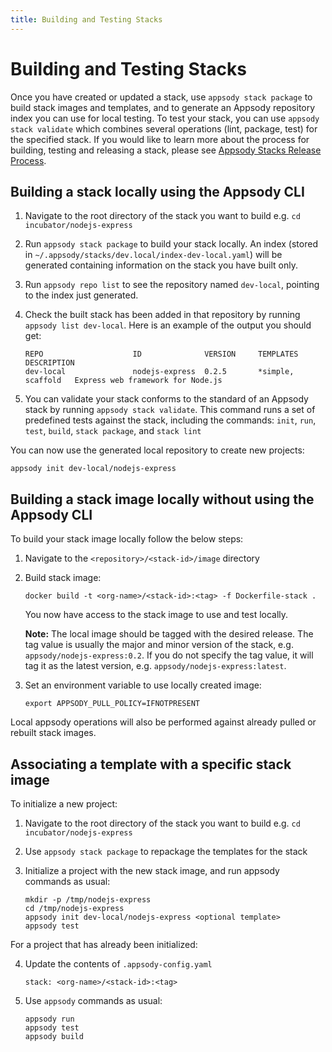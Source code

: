 ```yaml
---
title: Building and Testing Stacks
---
```


# Building and Testing Stacks

Once you have created or updated a stack, use ```appsody stack package``` to build stack images and templates, and to generate an Appsody repository index you can use for local testing. To test your stack, you can use ```appsody stack validate``` which combines several operations (lint, package, test) for the specified stack. If you would like to learn more about the process for building, testing and releasing a stack, please see [Appsody Stacks Release Process](https://github.com/appsody/stacks/blob/master/RELEASE.md#appsody-stacks-release-process---technical-overview).

## Building a stack locally using the Appsody CLI

1. Navigate to the root directory of the stack you want to build e.g. ```cd incubator/nodejs-express```

2. Run ```appsody stack package``` to build your stack locally. An index (stored in ```~/.appsody/stacks/dev.local/index-dev-local.yaml```) will be generated containing information on the stack you have built only.

3. Run ```appsody repo list``` to see the repository named `dev-local`, pointing to the index just generated.

4. Check the built stack has been added in that repository by running `appsody list dev-local`. Here is an example of the output you should get: 
    ```
    REPO            	    ID            	VERSION  	TEMPLATES        	DESCRIPTION                      
    dev-local	            nodejs-express	0.2.5    	*simple, scaffold	Express web framework for Node.js
    ```

5. You can validate your stack conforms to the standard of an Appsody stack by running ```appsody stack validate```. This command runs a set of predefined tests against the stack, including the commands: ```init```, ```run```, ```test```, ```build```, ```stack package```, and ```stack lint```

You can now use the generated local repository to create new projects:
```
appsody init dev-local/nodejs-express
```

## Building a stack image locally without using the Appsody CLI

To build your stack image locally follow the below steps:

1. Navigate to the `<repository>/<stack-id>/image` directory

2. Build stack image:
    ```
    docker build -t <org-name>/<stack-id>:<tag> -f Dockerfile-stack .
    ```

    You now have access to the stack image to use and test locally.

    **Note:** The local image should be tagged with the desired release. The tag value is usually the major and minor version of the stack, e.g. `appsody/nodejs-express:0.2`. If you do not specify the tag value, it will tag it as the latest version, e.g. `appsody/nodejs-express:latest`.

3. Set an environment variable to use locally created image:
    ```
    export APPSODY_PULL_POLICY=IFNOTPRESENT
    ```

Local appsody operations will also be performed against already pulled or rebuilt stack images.

## Associating a template with a specific stack image

To initialize a new project:

1. Navigate to the root directory of the stack you want to build e.g. ```cd incubator/nodejs-express```

2. Use `appsody stack package` to repackage the templates for the stack

3. Initialize a project with the new stack image, and run appsody commands as usual:
    ```
    mkdir -p /tmp/nodejs-express
    cd /tmp/nodejs-express
    appsody init dev-local/nodejs-express <optional template>
    appsody test
    ```

For a project that has already been initialized:

4. Update the contents of `.appsody-config.yaml`

    ```
    stack: <org-name>/<stack-id>:<tag>
    ```

5. Use `appsody` commands as usual:
    ```
    appsody run
    appsody test
    appsody build
    ```
